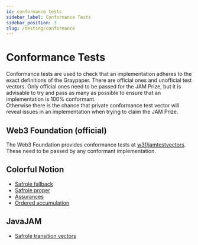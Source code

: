```yaml
---
id: conformance tests
sidebar_label: Conformance Tests
sidebar_position: 3
slug: /testing/conformance
---
```


# Conformance Tests

Conformance tests are used to check that an implementation adheres to the exact definitions of the Graypaper. There are official ones and unofficial test vectors. Only official ones need to be passed for the JAM Prize, but it is advisable to try and pass as many as possible to ensure that an implementation is 100% conformant.  
Otherwise there is the chance that private conformance test vector will reveal issues in an implementation when trying to claim the JAM Prize.

## Web3 Foundation (official)

The Web3 Foundation provides conformance tests at [w3f/jamtestvectors](https://github.com/w3f/jamtestvectors). These need to be passed by any conformant implementation.

## Colorful Notion

- [Safrole fallback](https://github.com/jam-duna/jamtestnet/tree/main/data/fallback)
- [Safrole proper](https://github.com/jam-duna/jamtestnet/tree/main/data/safrole)
- [Assurances](https://github.com/jam-duna/jamtestnet/tree/main/data/assurances)
- [Ordered accumulation](https://github.com/jam-duna/jamtestnet/tree/main/data/orderedaccumulation)

## JavaJAM

- [Safrole transition vectors](https://github.com/javajamio/javajam-trace)
